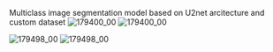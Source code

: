 Multiclass image segmentation model based on U2net arcitecture and custom dataset 
![179400_00](https://github.com/Globolik/U2net_human_parsing/assets/86630669/6ec1c514-bf55-4e49-a660-43141fed5656)
![179400_00](https://github.com/Globolik/U2net_human_parsing/assets/86630669/08b28fc8-9e53-4999-99b2-9237641a34f1)

![179498_00](https://github.com/Globolik/U2net_human_parsing/assets/86630669/6b21d15c-1f66-431d-aa6b-b924e511f114)
![179498_00](https://github.com/Globolik/U2net_human_parsing/assets/86630669/5e5f8aed-4a6c-4c03-9431-b10960aedcd8)
